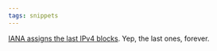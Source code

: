 ```yaml
---
tags: snippets
---
```


[IANA assigns the last IPv4 blocks](http://lwn.net/Articles/425919/). Yep, the last ones, forever.
